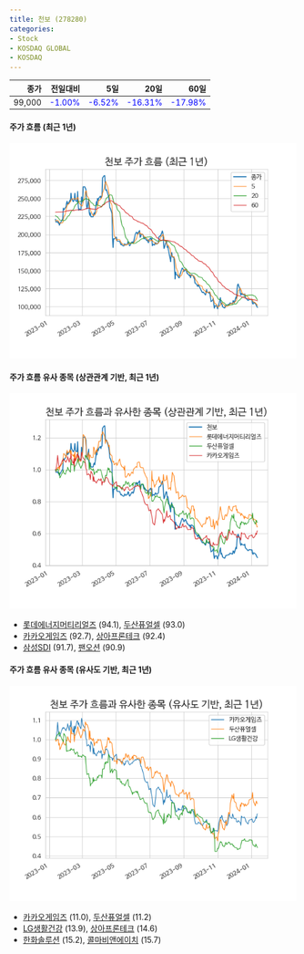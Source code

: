 ```yaml
---
title: 천보 (278280)
categories:
- Stock
- KOSDAQ GLOBAL
- KOSDAQ
---
```


|종가|전일대비|5일|20일|60일|
|---:|-------:|--:|---:|---:|
|99,000|<span style="color: blue">-1.00%</span>|<span style="color: blue">-6.52%</span>|<span style="color: blue">-16.31%</span>|<span style="color: blue">-17.98%</span>|

<!-- more -->

#### 주가 흐름 (최근 1년)
![278280](/assets/images/stock/278280.png)


#### 주가 흐름 유사 종목 (상관관계 기반, 최근 1년)
![278280](/assets/images/stock/278280_corr.png)
- [롯데에너지머티리얼즈](/020150/) (94.1), [두산퓨얼셀](/336260/) (93.0)
- [카카오게임즈](/293490/) (92.7), [상아프론테크](/089980/) (92.4)
- [삼성SDI](/006400/) (91.7), [팬오션](/028670/) (90.9)


#### 주가 흐름 유사 종목 (유사도 기반, 최근 1년)
![278280](/assets/images/stock/278280_sim.png)
- [카카오게임즈](/293490/) (11.0), [두산퓨얼셀](/336260/) (11.2)
- [LG생활건강](/051900/) (13.9), [상아프론테크](/089980/) (14.6)
- [한화솔루션](/009830/) (15.2), [콜마비앤에이치](/200130/) (15.7)